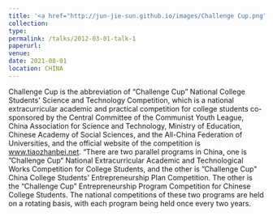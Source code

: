 ```yaml
---
title: '<a href="http://jun-jie-sun.github.io/images/Challenge Cup.png" style="color: teal;">5. Provincial level: Third Prize in National level: Third Prize in the 14th "Challenge Cup" Hunan Province College Student Extracurricular Academic and Technological Works Competition </a>'
collection: 
type:
permalink: /talks/2012-03-01-talk-1
paperurl: 
venue: 
date: 2021-08-01
location: CHINA
---
```

Challenge Cup is the abbreviation of “Challenge Cup” National College Students' Science and Technology Competition, which is a national extracurricular academic and practical competition for college students co-sponsored by the Central Committee of the Communist Youth League, China Association for Science and Technology, Ministry of Education, Chinese Academy of Social Sciences, and the All-China Federation of Universities, and the official website of the competition is www.tiaozhanbei.net. “There are two parallel programs in China, one is ”Challenge Cup“ National Extracurricular Academic and Technological Works Competition for College Students, and the other is ”Challenge Cup" China College Students' Entrepreneurship Plan Competition. The other is the “Challenge Cup” Entrepreneurship Program Competition for Chinese College Students. The national competitions of these two programs are held on a rotating basis, with each program being held once every two years.
